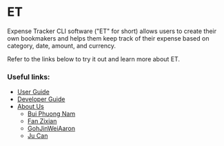 # ET

Expense Tracker CLI software ("ET" for short) allows users to create their own bookmakers and helps
them keep track of their expense based on category, date, amount, and currency.

Refer to the links below to try it out and learn more about ET.
### Useful links:
* [User Guide](UserGuide.md)
* [Developer Guide](DeveloperGuide.md)
* [About Us](AboutUs.md)
  * [Bui Phuong Nam](team/BuiPhuongNam.md)
  * [Fan Zixian](team/FanZixian.md)
  * [GohJinWeiAaron](team/gohjw.md)
  * [Ju Can](team/ju-can.md)
